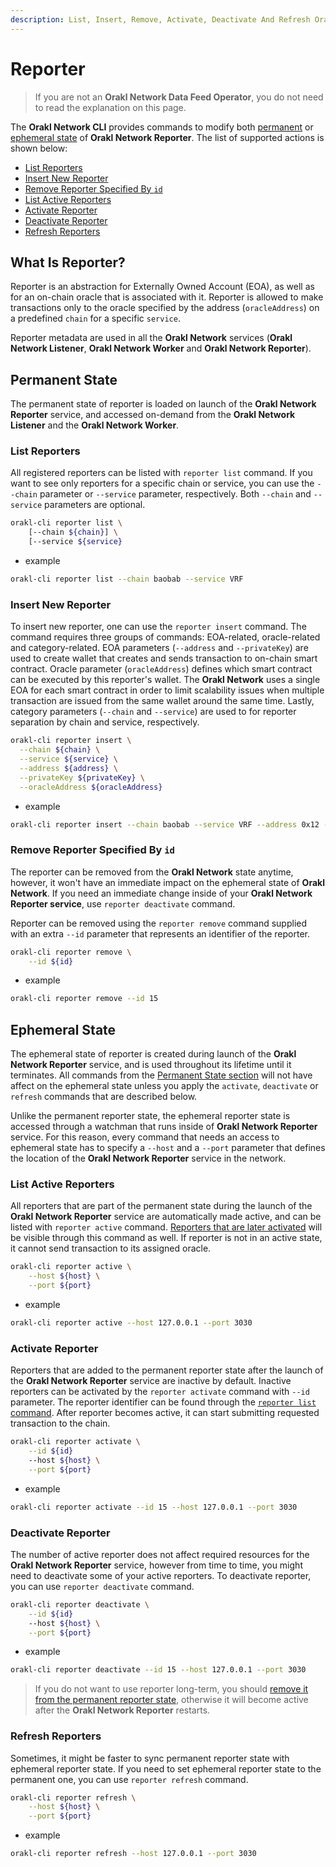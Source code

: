 ```yaml
---
description: List, Insert, Remove, Activate, Deactivate And Refresh Orakl Network Reporters
---
```


# Reporter

> If you are not an **Orakl Network Data Feed Operator**, you do not need to read the explanation on this page.

The **Orakl Network CLI** provides commands to modify both [permanent](reporter.md#permanent-state) or [ephemeral state](reporter.md#ephemeral-state) of **Orakl Network Reporter**. The list of supported actions is shown below:

- [List Reporters](reporter.md#list-reporters)
- [Insert New Reporter](reporter.md#insert-new-reporter)
- [Remove Reporter Specified By `id`](reporter.md#remove-reporter-specified-by-id)
- [List Active Reporters](reporter.md#list-active-reporters)
- [Activate Reporter](reporter.md#activate-reporter)
- [Deactivate Reporter](reporter.md#deactivate-reporter)
- [Refresh Reporters](reporter.md#refresh-reporters)

## What Is Reporter?

Reporter is an abstraction for Externally Owned Account (EOA), as well as for an on-chain oracle that is associated with it. Reporter is allowed to make transactions only to the oracle specified by the address (`oracleAddress`) on a predefined `chain` for a specific `service`.

Reporter metadata are used in all the **Orakl Network** services (**Orakl Network Listener**, **Orakl Network Worker** and **Orakl Network Reporter**).

## Permanent State

The permanent state of reporter is loaded on launch of the **Orakl Network Reporter** service, and accessed on-demand from the **Orakl Network Listener** and the **Orakl Network Worker**.

### List Reporters

All registered reporters can be listed with `reporter list` command. If you want to see only reporters for a specific chain or service, you can use the `--chain` parameter or `--service` parameter, respectively. Both `--chain` and `--service` parameters are optional.

```sh
orakl-cli reporter list \
    [--chain ${chain}] \
    [--service ${service}
```

- example

```sh
orakl-cli reporter list --chain baobab --service VRF
```

### Insert New Reporter

To insert new reporter, one can use the `reporter insert` command. The command requires three groups of commands: EOA-related, oracle-related and category-related. EOA parameters (`--address` and `--privateKey`) are used to create wallet that creates and sends transaction to on-chain smart contract. Oracle parameter (`oracleAddress`) defines which smart contract can be executed by this reporter's wallet. The **Orakl Network** uses a single EOA for each smart contract in order to limit scalability issues when multiple transaction are issued from the same wallet around the same time. Lastly, category parameters (`--chain` and `--service`) are used to for reporter separation by chain and service, respectively.

```sh
orakl-cli reporter insert \
  --chain ${chain} \
  --service ${service} \
  --address ${address} \
  --privateKey ${privateKey} \
  --oracleAddress ${oracleAddress}
```

- example

```sh
orakl-cli reporter insert --chain baobab --service VRF --address 0x12 --privateKey abc12 --oracleAddress 0xab
```

### Remove Reporter Specified By `id`

The reporter can be removed from the **Orakl Network** state anytime, however, it won't have an immediate impact on the ephemeral state of **Orakl Network**. If you need an immediate change inside of your **Orakl Network Reporter service**, use `reporter deactivate` command.

Reporter can be removed using the `reporter remove` command supplied with an extra `--id` parameter that represents an identifier of the reporter.

```sh
orakl-cli reporter remove \
    --id ${id}
```

- example

```sh
orakl-cli reporter remove --id 15
```

## Ephemeral State

The ephemeral state of reporter is created during launch of the **Orakl Network Reporter** service, and is used throughout its lifetime until it terminates. All commands from the [Permanent State section](reporter.md#permanent-state) will not have affect on the ephemeral state unless you apply the `activate`, `deactivate` or `refresh` commands that are described below.

Unlike the permanent reporter state, the ephemeral reporter state is accessed through a watchman that runs inside of **Orakl Network Reporter** service. For this reason, every command that needs an access to ephemeral state has to specify a `--host` and a `--port` parameter that defines the location of the **Orakl Network Reporter** service in the network.

### List Active Reporters

All reporters that are part of the permanent state during the launch of the **Orakl Network Reporter** service are automatically made active, and can be listed with `reporter active` command. [Reporters that are later activated](reporter.md#activate-reporter) will be visible through this command as well. If reporter is not in an active state, it cannot send transaction to its assigned oracle.

```sh
orakl-cli reporter active \
    --host ${host} \
    --port ${port}
```

- example

```sh
orakl-cli reporter active --host 127.0.0.1 --port 3030
```

### Activate Reporter

Reporters that are added to the permanent reporter state after the launch of the **Orakl Network Reporter** service are inactive by default. Inactive reporters can be activated by the `reporter activate` command with `--id` parameter. The reporter identifier can be found through the [`reporter list` command](reporter.md#list-reporters). After reporter becomes active, it can start submitting requested transaction to the chain.

```sh
orakl-cli reporter activate \
    --id ${id}
    --host ${host} \
    --port ${port}
```

- example

```sh
orakl-cli reporter activate --id 15 --host 127.0.0.1 --port 3030
```

### Deactivate Reporter

The number of active reporter does not affect required resources for the **Orakl Network Reporter** service, however from time to time, you might need to deactivate some of your active reporters. To deactivate reporter, you can use `reporter deactivate` command.&#x20;

```sh
orakl-cli reporter deactivate \
    --id ${id}
    --host ${host} \
    --port ${port}
```

- example

```sh
orakl-cli reporter deactivate --id 15 --host 127.0.0.1 --port 3030
```

> If you do not want to use reporter long-term, you should [remove it from the permanent reporter state](reporter.md#remove-reporter-specified-by-id), otherwise it will become active after the **Orakl Network Reporter** restarts.

### Refresh Reporters

Sometimes, it might be faster to sync permanent reporter state with ephemeral reporter state. If you need to set ephemeral reporter state to the permanent one, you can use `reporter refresh` command.

```sh
orakl-cli reporter refresh \
    --host ${host} \
    --port ${port}
```

- example

```sh
orakl-cli reporter refresh --host 127.0.0.1 --port 3030
```
